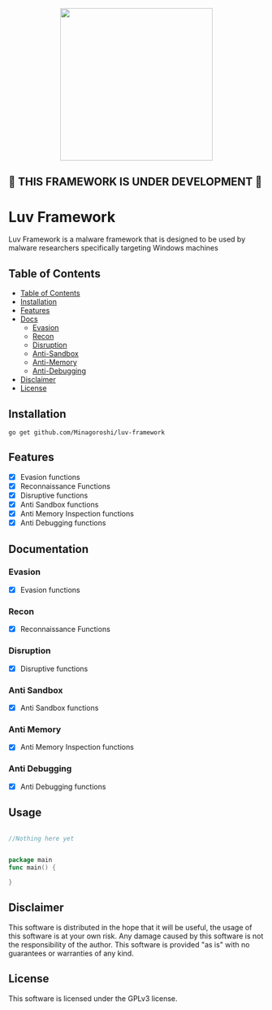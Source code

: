 <p align="center">
  <img width="300" height="300" src="https://i.ibb.co/qrwXML5/luv.gif">
</p>

## 🚧 THIS FRAMEWORK IS UNDER DEVELOPMENT 🚧

# Luv Framework
Luv Framework is a malware framework that is designed to be used by malware researchers
specifically targeting Windows machines



## Table of Contents
- [Table of Contents](#table-of-contents)
- [Installation](#installation)
- [Features](#features)
- [Docs](#documentation)
  - [Evasion](#evasion)
  - [Recon](#recon)
  - [Disruption](#disruption)
  - [Anti-Sandbox](#anti-sandbox)
  - [Anti-Memory](#anti-memory)
  - [Anti-Debugging](#anti-debugging)
- [Disclaimer](#disclaimer)
- [License](#license)

## Installation
`go get github.com/Minagoroshi/luv-framework`

## Features
- [x] Evasion functions
- [x] Reconnaissance Functions
- [x] Disruptive functions
- [x] Anti Sandbox functions
- [x] Anti Memory Inspection functions
- [x] Anti Debugging functions

## Documentation
### Evasion
- [x] Evasion functions

### Recon
- [x] Reconnaissance Functions

### Disruption
- [x] Disruptive functions

### Anti Sandbox
- [x] Anti Sandbox functions

### Anti Memory
- [x] Anti Memory Inspection functions

### Anti Debugging
- [x] Anti Debugging functions


## Usage

```go

//Nothing here yet


package main
func main() {

}
```

## Disclaimer
This software is distributed in the hope that it will be useful, the usage of this software is at your own risk.
Any damage caused by this software is not the responsibility of the author.
This software is provided "as is" with no guarantees or warranties of any kind.

## License
This software is licensed under the GPLv3 license.
